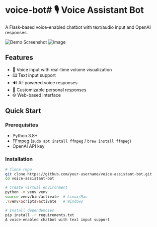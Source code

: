# voice-bot# 🎙️ Voice Assistant Bot  

A Flask-based voice-enabled chatbot with text/audio input and OpenAI responses.

![Demo Screenshot](static/demo-screenshot.png) ![image](https://github.com/user-attachments/assets/eb922170-b902-4bff-b81f-77ab1ba12ac2)


## Features
- 🎤 Voice input with real-time volume visualization
- ⌨️ Text input support
- 🔊 AI-powered voice responses
- 🔄 Customizable personal responses
- 🌐 Web-based interface

## Quick Start

### Prerequisites
- Python 3.8+
- [FFmpeg](https://ffmpeg.org/) (`sudo apt install ffmpeg` / `brew install ffmpeg`)
- OpenAI API key

### Installation
```bash
# Clone repo
git clone https://github.com/your-username/voice-assistant-bot.git
cd voice-assistant-bot

# Create virtual environment
python -m venv venv
source venv/bin/activate  # Linux/Mac
.\venv\Scripts\activate   # Windows

# Install dependencies
pip install -r requirements.txt
A voice-enabled chatbot with text input support
